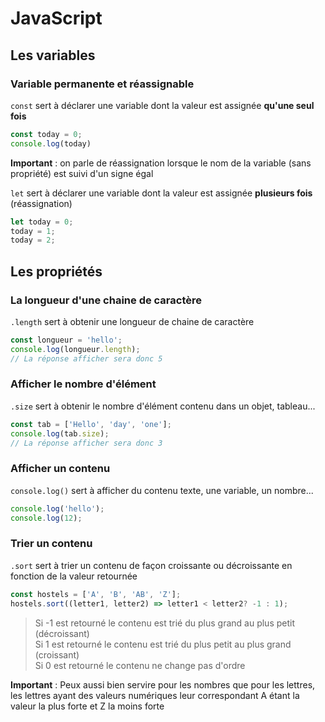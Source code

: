 # JavaScript

## Les variables

### Variable permanente et réassignable  
`const` sert à déclarer une variable dont la valeur est assignée **qu'une seul fois**

```javascript
const today = 0;
console.log(today)
```

**Important** : on parle de réassignation lorsque le nom de la variable (sans propriété) est suivi d'un signe égal


`let` sert à déclarer une variable dont la valeur est assignée **plusieurs fois** (réassignation)


```javascript
let today = 0;
today = 1;
today = 2;
```

## Les propriétés

### La longueur d'une chaine de caractère

`.length` sert à obtenir une longueur de chaine de caractère

```javascript
const longueur = 'hello';
console.log(longueur.length);
// La réponse afficher sera donc 5
```

### Afficher le nombre d'élément 

`.size` sert à obtenir le nombre d'élément contenu dans un objet, tableau...

```javascript
const tab = ['Hello', 'day', 'one'];
console.log(tab.size);
// La réponse afficher sera donc 3
```

### Afficher un contenu

`console.log()` sert à afficher du contenu texte, une variable, un nombre...

```javascript
console.log('hello');
console.log(12);
```

### Trier un contenu

`.sort` sert à trier un contenu de façon croissante ou décroissante en fonction de la valeur retournée

```javascript
const hostels = ['A', 'B', 'AB', 'Z'];
hostels.sort((letter1, letter2) => letter1 < letter2? -1 : 1);
```

> Si -1 est retourné le contenu est trié du plus grand au plus petit (décroissant)  
> Si 1 est retourné le contenu est trié du plus petit au plus grand (croissant)  
> Si 0 est retourné le contenu ne change pas d'ordre

**Important** :  Peux aussi bien servire pour les nombres que pour les lettres, les lettres ayant des valeurs numériques leur correspondant 
A étant la valeur la plus forte et Z la moins forte 